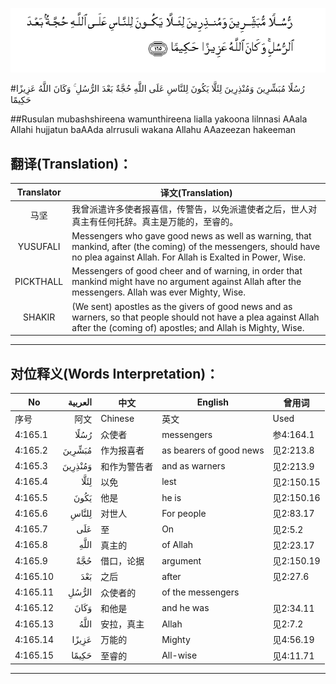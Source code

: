 ![004:165](images/004_165.gif)

#رُسُلًا مُبَشِّرِينَ وَمُنْذِرِينَ لِئَلَّا يَكُونَ لِلنَّاسِ عَلَى اللَّهِ حُجَّةٌ بَعْدَ الرُّسُلِ ۚ وَكَانَ اللَّهُ عَزِيزًا حَكِيمًا 

##Rusulan mubashshireena wamunthireena lialla yakoona lilnnasi AAala Allahi hujjatun baAAda alrrusuli wakana Allahu AAazeezan hakeeman  

## 翻译(Translation)：

| Translator | 译文(Translation)                                            |
| :--------: | ------------------------------------------------------------ |
|    马坚    | 我曾派遣许多使者报喜信，传警告，以免派遣使者之后，世人对真主有任何托辞。真主是万能的，至睿的。 |
|  YUSUFALI  | Messengers who gave good news as well as warning, that mankind, after (the coming) of the messengers, should have no plea against Allah. For Allah is Exalted in Power, Wise. |
| PICKTHALL  | Messengers of good cheer and of warning, in order that mankind might have no argument against Allah after the messengers. Allah was ever Mighty, Wise. |
|   SHAKIR   | (We sent) apostles as the givers of good news and as warners, so that people should not have a plea against Allah after the (coming of) apostles; and Allah is Mighty, Wise. |

---

## 对位释义(Words Interpretation)：

| No   | العربية | 中文    | English | 曾用词 |
| ---- | ------: | ------- | ------- | ------ |
| 序号 |    阿文 | Chinese | 英文    | Used   |
| 4:165.1  | رُسُلًا    | 众使者       | messengers              | 参4:164.1  |
| 4:165.2  | مُبَشِّرِينَ  | 作为报喜者   | as bearers of good news | 见2:213.8  |
| 4:165.3  | وَمُنْذِرِينَ | 和作为警告者 | and as warners          | 见2:213.9  |
| 4:165.4  | لِئَلَّا    | 以免         | lest                    | 见2:150.15 |
| 4:165.5  | يَكُونَ    | 他是         | he is                   | 见2:150.16 |
| 4:165.6  | لِلنَّاسِ   | 对世人       | For people              | 见2:83.17  |
| 4:165.7  | عَلَى     | 至           | On                      | 见2:5.2    |
| 4:165.8  | اللَّهِ    | 真主的       | of Allah                | 见2:23.17  |
| 4:165.9  | حُجَّةٌ     | 借口，论据   | argument                | 见2:150.19 |
| 4:165.10 | بَعْدَ     | 之后         | after                   | 见2:27.6   |
| 4:165.11 | الرُّسُلِ   | 众使者的     | of the messengers       |            |
| 4:165.12 | وَكَانَ    | 和他是       | and he was              | 见2:34.11  |
| 4:165.13 | اللَّهُ    | 安拉，真主   | Allah                   | 见2:7.2 |
| 4:165.14 | عَزِيزًا   | 万能的       | Mighty                  | 见4:56.19  |
| 4:165.15 | حَكِيمًا   | 至睿的       | All-wise                | 见4:11.71  |

---
